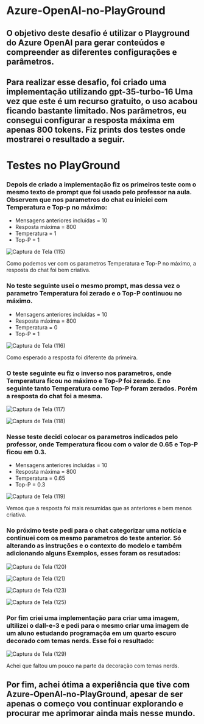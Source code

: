 # Azure-OpenAI-no-PlayGround
## O objetivo deste desafio é utilizar o Playground do Azure OpenAI para gerar conteúdos e compreender as diferentes configurações e parâmetros.
## Para realizar esse desafio, foi criado uma implementação utilizando gpt-35-turbo-16 Uma vez que este é um recurso gratuito, o uso acabou ficando bastante limitado. Nos parâmetros, eu consegui configurar a resposta máxima em apenas 800 tokens. Fiz prints dos testes onde mostrarei o resultado a seguir.
# Testes no PlayGround
### Depois de criado a implementação fiz os primeiros teste com o mesmo texto de prompt que foi usado pelo professor na aula. Observem que nos parametros do chat eu iniciei com Temperatura e Top-p no máximo: 
- Mensagens anteriores incluídas = 10
- Resposta máxima = 800
- Temperatura = 1
- Top-P = 1

![Captura de Tela (115)](https://github.com/user-attachments/assets/0c3d77ad-563a-40d5-8d1f-642d1c803578)

Como podemos ver com os parametros Temperatura e Top-P no máximo, a resposta do chat foi bem criativa.

### No teste seguinte usei o mesmo prompt, mas dessa vez o parametro Temperatura foi zerado e o Top-P continuou no máximo.
- Mensagens anteriores incluídas = 10
- Resposta máxima = 800
- Temperatura = 0
- Top-P = 1

![Captura de Tela (116)](https://github.com/user-attachments/assets/1ec98235-b548-4229-bd9d-c8d22c073572)

Como esperado a resposta foi diferente da primeira.

### O teste seguinte eu fiz o inverso nos parametros, onde Temperatura ficou no máximo e Top-P foi zerado. E no seguinte tanto Temperatura como Top-P foram zerados. Porém a resposta do chat foi a mesma. 

![Captura de Tela (117)](https://github.com/user-attachments/assets/5cc9e526-d567-437c-a170-9ea8369a249b)

![Captura de Tela (118)](https://github.com/user-attachments/assets/336e119b-3d49-4da4-9b7c-9f19bb4b6218)

### Nesse teste decidi colocar os parametros indicados pelo professor, onde Temperatura ficou com o valor de 0.65 e Top-P ficou em 0.3.
- Mensagens anteriores incluídas = 10
- Resposta máxima = 800
- Temperatura = 0.65
- Top-P = 0.3

![Captura de Tela (119)](https://github.com/user-attachments/assets/2c7871b3-ed18-4144-a6db-54e54409c4dc)

Vemos que a resposta foi mais resumidas que as anteriores e bem menos criativa.

### No próximo teste pedi para o chat categorizar uma notícia e continuei com os mesmo parametros do teste anterior. Só alterando as instruções e o contexto do modelo e também adicionando alguns Exemplos, esses foram os resutados:

![Captura de Tela (120)](https://github.com/user-attachments/assets/507a17f5-fb66-4be8-b9f0-31c9fc88a4ef)

![Captura de Tela (121)](https://github.com/user-attachments/assets/b279d982-ef61-4e8e-8a55-42f8f64e951e)

![Captura de Tela (123)](https://github.com/user-attachments/assets/75667ef0-6096-4d6f-bcd3-6be911631f54)

![Captura de Tela (125)](https://github.com/user-attachments/assets/544a5922-92ab-42a9-9c94-4f3094b163c9)

### Por fim criei uma implementação para criar uma imagem, ultilizei o dall-e-3 e pedi para o mesmo criar uma imagem de um aluno estudando programaçõa em um quarto escuro decorado com temas nerds. Esse foi o resultado:

![Captura de Tela (129)](https://github.com/user-attachments/assets/adf47d07-6ecd-4f64-8c5e-7ac530c69cf3)

Achei que faltou um pouco na parte da decoração com temas nerds.

## Por fim, achei ótima a experiência que tive com Azure-OpenAI-no-PlayGround, apesar de ser apenas o começo vou continuar explorando e procurar me aprimorar ainda mais nesse mundo.



